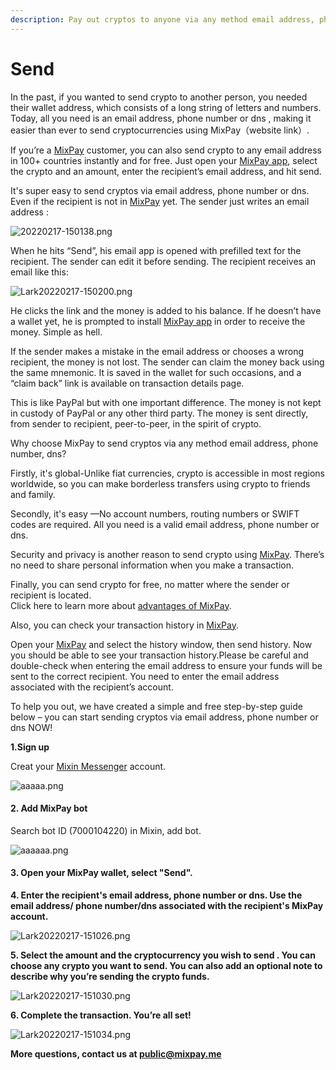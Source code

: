 ```yaml
---
description: Pay out cryptos to anyone via any method email address, phone number, dns.
---
```


# Send

In the past, if you wanted to send crypto to another person, you needed their wallet address, which consists of a long string of letters and numbers. Today, all you need is an email address, phone number or dns , making it easier than ever to send cryptocurrencies using MixPay（website link）.&#x20;

If you’re a [MixPay](../../about-us/more-about-mixpay.md) customer, you can also send crypto to any email address in 100+ countries instantly and for free. Just open your [MixPay app](https://mixin.one/messenger), select the crypto and an amount, enter the recipient’s email address, and hit send.&#x20;

It's super easy to send cryptos via email address, phone number or dns. Even if the recipient is not in [MixPay](../../about-us/more-about-mixpay.md) yet. The sender just writes an email address :&#x20;

![20220217-150138.png](https://s2.loli.net/2022/02/17/t4DyAbNufIxRgsd.png)

When he hits “Send”, his email app is opened with prefilled text for the recipient. The sender can edit it before sending. The recipient receives an email like this:

![Lark20220217-150200.png](https://s2.loli.net/2022/02/17/zmPlDEbUp1YHswc.png)

He clicks the link and the money is added to his balance. If he doesn’t have a wallet yet, he is prompted to install [MixPay app](https://mixin.one/messenger) in order to receive the money. Simple as hell.&#x20;

If the sender makes a mistake in the email address or chooses a wrong recipient, the money is not lost. The sender can claim the money back using the same mnemonic. It is saved in the wallet for such occasions, and a “claim back” link is available on transaction details page.&#x20;

This is like PayPal but with one important difference. The money is not kept in custody of PayPal or any other third party. The money is sent directly, from sender to recipient, peer-to-peer, in the spirit of crypto.

Why choose MixPay to send cryptos via any method email address, phone number, dns?&#x20;

Firstly, it's global-Unlike fiat currencies, crypto is accessible in most regions worldwide, so you can make borderless transfers using crypto to friends and family.&#x20;

Secondly, it's easy —No account numbers, routing numbers or SWIFT codes are required. All you need is a valid email address, phone number or dns.&#x20;

Security and privacy is another reason to send crypto using [MixPay](https://mixin.one/messenger). There’s no need to share personal information when you make a transaction.&#x20;

Finally, you can send crypto for free, no matter where the sender or recipient is located.\
Click here to learn more about [advantages of MixPay](advantages-of-mixpay.md).

Also, you can check your transaction history in [MixPay](https://mixin.one/messenger).&#x20;

Open your [MixPay](https://mixin.one/messenger) and select the history window, then send history. Now you should be able to see your transaction history.Please be careful and double-check when entering the email address to ensure your funds will be sent to the correct recipient. You need to enter the email address associated with the recipient’s account.&#x20;

To help you out, we have created a simple and free step-by-step guide below – you can start sending cryptos via email address, phone number or dns NOW! ​&#x20;

**1.Sign up**

Creat your [Mixin Messenger](https://mixin.one/messenger) account.

![aaaaa.png](https://s2.loli.net/2022/02/10/odX85zb4s7QOugc.png)

#### 2. Add MixPay bot

Search bot ID (7000104220) in Mixin, add bot.

![aaaaaa.png](https://s2.loli.net/2022/02/10/BPzMFi7cHJORjdT.png)

#### 3. Open your MixPay wallet, select "Send".

**4. Enter the recipient's email address, phone number or dns. Use the email address/ phone number/dns associated with the recipient's MixPay account.**&#x20;

&#x20;

![Lark20220217-151026.png](https://s2.loli.net/2022/02/17/AEid36trheKN4nW.png)

**5. Select the amount and the cryptocurrency you wish to send . You can choose any crypto you want to send. You can also add an optional note to describe why you’re sending the crypto funds.**

&#x20;

![Lark20220217-151030.png](https://s2.loli.net/2022/02/17/wPaefLuXg743qO6.png)

**6. Complete the transaction. You’re all set!**

![Lark20220217-151034.png](https://s2.loli.net/2022/02/17/iCLWnNZ1pk9qflz.png)

**More questions, contact us at public@mixpay.me**

